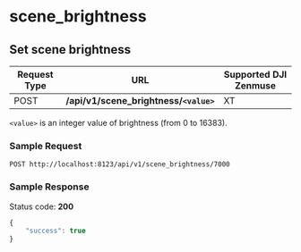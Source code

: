 scene_brightness
================

Set scene brightness
--------------------

Request Type | URL | Supported DJI Zenmuse
-------------|-----|------------------------
POST | **/api/v1/scene_brightness/`<value>`** | XT

`<value>` is an integer value of brightness (from 0 to 16383).

### Sample Request

```http
POST http://localhost:8123/api/v1/scene_brightness/7000
```

### Sample Response

Status code: **200**

```javascript
{
    "success": true
}
```
